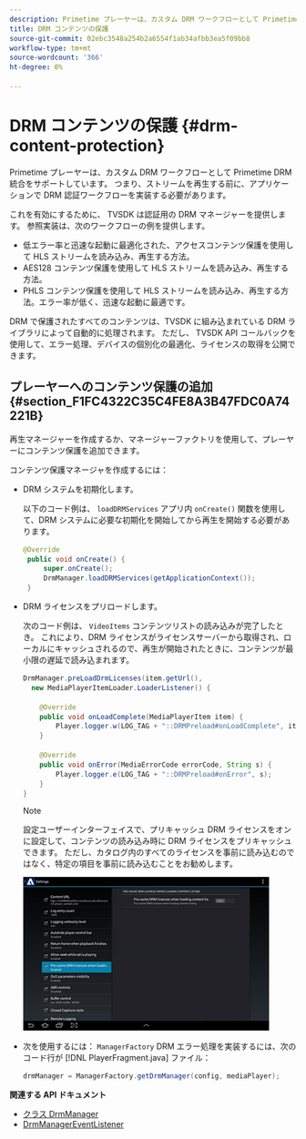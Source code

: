 ```yaml
---
description: Primetime プレーヤーは、カスタム DRM ワークフローとして Primetime DRM 統合をサポートしています。 つまり、ストリームを再生する前に、アプリケーションで DRM 認証ワークフローを実装する必要があります。
title: DRM コンテンツの保護
source-git-commit: 02ebc3548a254b2a6554f1ab34afbb3ea5f09bb8
workflow-type: tm+mt
source-wordcount: '366'
ht-degree: 0%

---
```


# DRM コンテンツの保護 {#drm-content-protection}

Primetime プレーヤーは、カスタム DRM ワークフローとして Primetime DRM 統合をサポートしています。 つまり、ストリームを再生する前に、アプリケーションで DRM 認証ワークフローを実装する必要があります。

これを有効にするために、 TVSDK は認証用の DRM マネージャーを提供します。 参照実装は、次のワークフローの例を提供します。

* 低エラー率と迅速な起動に最適化された、アクセスコンテンツ保護を使用して HLS ストリームを読み込み、再生する方法。
* AES128 コンテンツ保護を使用して HLS ストリームを読み込み、再生する方法。
* PHLS コンテンツ保護を使用して HLS ストリームを読み込み、再生する方法。エラー率が低く、迅速な起動に最適です。

DRM で保護されたすべてのコンテンツは、TVSDK に組み込まれている DRM ライブラリによって自動的に処理されます。 ただし、 TVSDK API コールバックを使用して、エラー処理、デバイスの個別化の最適化、ライセンスの取得を公開できます。

## プレーヤーへのコンテンツ保護の追加 {#section_F1FC4322C35C4FE8A3B47FDC0A74221B}

再生マネージャーを作成するか、マネージャーファクトリを使用して、プレーヤーにコンテンツ保護を追加できます。

コンテンツ保護マネージャを作成するには：

* DRM システムを初期化します。

  以下のコード例は、 `loadDRMServices` アプリ内 `onCreate()` 関数を使用して、DRM システムに必要な初期化を開始してから再生を開始する必要があります。

  ```java
  @Override 
   public void onCreate() { 
       super.onCreate();  
       DrmManager.loadDRMServices(getApplicationContext()); 
   }
  ```

* DRM ライセンスをプリロードします。

  次のコード例は、 `VideoItems` コンテンツリストの読み込みが完了したとき。 これにより、DRM ライセンスがライセンスサーバーから取得され、ローカルにキャッシュされるので、再生が開始されたときに、コンテンツが最小限の遅延で読み込まれます。

  ```java
  DrmManager.preLoadDrmLicenses(item.getUrl(),  
    new MediaPlayerItemLoader.LoaderListener() { 
  
      @Override 
      public void onLoadComplete(MediaPlayerItem item) { 
          Player.logger.w(LOG_TAG + "::DRMPreload#onLoadComplete", item.getResource().getUrl()); 
      } 
  
      @Override 
      public void onError(MediaErrorCode errorCode, String s) { 
          Player.logger.e(LOG_TAG + "::DRMPreload#onError", s); 
      } 
  } 
  ```

  >[!NOTE]
  >
  >設定ユーザーインターフェイスで、プリキャッシュ DRM ライセンスをオンに設定して、コンテンツの読み込み時に DRM ライセンスをプリキャッシュできます。 ただし、カタログ内のすべてのライセンスを事前に読み込むのではなく、特定の項目を事前に読み込むことをお勧めします。
  >
  >![](assets/precache-drm-licenses.jpg)

* 次を使用するには： `ManagerFactory` DRM エラー処理を実装するには、次のコード行が [!DNL PlayerFragment.java] ファイル：

  ```java
  drmManager = ManagerFactory.getDrmManager(config, mediaPlayer);
  ```

**関連する API ドキュメント**

* [クラス DrmManager](https://help.adobe.com/en_US/primetime/api/reference_implementation/android/javadoc/com/adobe/primetime/reference/manager/DrmManager.html)
* [DrmManagerEventListener](https://help.adobe.com/en_US/primetime/api/reference_implementation/android/javadoc/com/adobe/primetime/reference/manager/DrmManager.DrmManagerEventListener.html)
